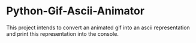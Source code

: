 # Python-Gif-Ascii-Animator
This project intends to convert an animated gif into an ascii representation and print this representation into the console. 

